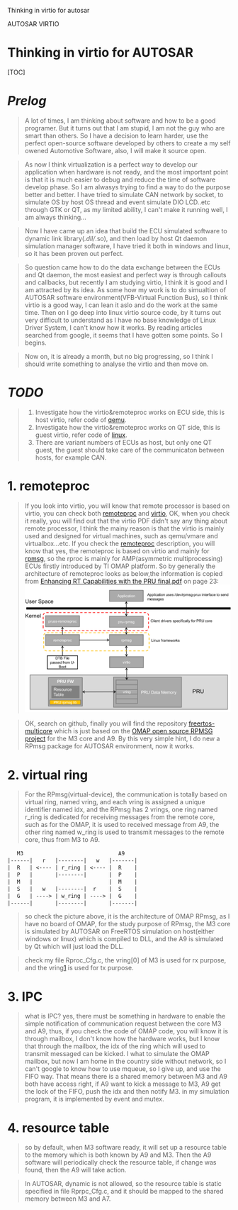﻿Thinking in virtio for autosar

AUTOSAR VIRTIO

Thinking in virtio for AUTOSAR
============
[TOC]

# *Prelog*
> A lot of times, I am thinking about software and how to be a good programer. But it turns out that I am stupid, I am not the guy who are smart than others. So I have a decision to learn harder, use the perfect open-source software developed by others to create a my self owened Automotive Software, also, I will make it source open.

> As now I think virtualization is a perfect way to develop our application when hardware is not ready, and the most important point is that it is much easier to debug and reduce the time of software develop phase. So I am alwasys trying to find a way to do the purpose better and better. I have tried to simulate CAN network by socket, to simulate OS by host OS thread and event simulate DIO LCD..etc through GTK or QT, as my limited ability, I can't make it running well, I am always thinking...

> Now I have came up an idea that build the ECU simulated software to dynamic link library(*.dll/*.so), and then load by host Qt daemon simulation manager software, I have tried it both in windows and linux, so it has been proven out perfect.

> So question came how to do the data exchange between the ECUs and Qt daemon, the most easiest and perfect way is through callouts and callbacks, but recently I am studying virtio, I think it is good and I am attracted by its idea. As some how my work is to do simualtion of AUTOSAR software environment(VFB-Virtual Function Bus), so I think virtio is a good way, I can lean it aslo and do the work at the same time.
> Then on I go deep into linux virtio source code, by it turns out very difficult to understand as I have no base knowledge of Linux Driver System, I can't know how it works. By reading articles searched from google, it seems that I have gotten some points. So I begins.

> Now on, it is already a month, but no big progressing, so I think I should write something to analyse the virtio and then move on.

# *TODO*
> 1. Investigate how the virtio&remoteproc works on ECU side, this is host virtio, refer code of [qemu][1].
> 2. Investigate how the virtio&remoteproc works on QT side, this is guest virtio, refer code of [linux][2].
> 3. There are variant numbers of ECUs as host, but only one QT guest, the guest should take care of the communicaton between hosts, for example CAN.

# 1. remoteproc 
> If you look into virtio, you will know that remote processor is based on virtio, you can check both [remoteproc][3] and [virtio][4], OK, when you check it really, you will find out that the virtio PDF didn't say any thing about remote processor, I think the mainy reason is that the virtio is mainly used and designed for virtual machines, such as qemu/vmare and virtualbox...etc. If you check the [remoteproc][5] description, you will know that yes, the remoteproc is based on virtio and mainly for [rpmsg][6], so the rproc is mainly for AMP(asymmetric
multiprocessing) ECUs firstly introduced by TI OMAP platform. So by generally the architecture of remoteproc looks as below,the information is copied from [Enhancing RT Capabilities with the PRU final.pdf][7] on page 23:
   ![rpmsg](./document/architecture.png)
   
> OK, search on github, finally you will find the repository [freertos-multicore][9] which is just based on the [OMAP open source RPMSG project][8] for the M3 core and A9. By this very simple hint, I do new a RPmsg package for AUTOSAR environment, now it works.

# 2. virtual ring
> For the RPmsg(virtual-device), the communication is totally based on virtual ring, named vring, and each vring is assigned a unique identifier named idx, and the RPmsg has 2 vrings, one ring named r_ring is dedicated for receiving messages from the remote core, such as for the OMAP, it is used to received message from A9, the other ring named w_ring is used to transmit messages to the remote core, thus from M3 to A9. 

	   M3                              A9
	|------|   r   |--------|   w   |-------|
	|  R   | <---- | r_ring | <---- |  R    |
	|  P   |       |--------|       |  P    |
	|  M   |                        |  M    |
	|  S   |   w   |--------|  r    |  S    |
	|  G   | ----> | w_ring | ----> |  G    |
	|------|       |--------|       |-------|
> so check the picture above, it is the architecture of OMAP RPmsg, as I have no board of OMAP, for the study purpose of RPmsg, the M3 core is simulated by AUTOSAR on FreeRTOS simulation on host(either windows or linux) which is compiled to DLL, and the A9 is simulated by Qt which will just load the DLL.

> check my file Rproc_Cfg.c, the vring[0] of M3 is used for rx purpose, and the vring[1] is used for tx purpose.

# 3. IPC
> what is IPC? yes, there must be something in hardware to enable the simple notification of communication request between the core M3 and A9, thus, if you check the code of OMAP code, you will know it is through mailbox, I don't know how the hardware works, but I know that through the mailbox, the idx of the ring which will used to transmit messaged can be kicked. I what to simulate the OMAP mailbox, but now I am home in the country side without network, so I can't google to know how to use mqueue, so I give up, and use the FIFO way. That means there is a shared memory between M3 and A9 both have access right, if A9 want to kick a message to M3, A9 get the lock of the FIFO, push the idx and then notify M3. in my simulation program, it is implemented by event and mutex.
	
# 4. resource table
> so by default, when M3 software ready, it will set up a resource table to the memory which is both known by A9 and M3. Then the A9 software will periodically check the resource table, if change was found, then the A9 will take action.

> In AUTOSAR, dynamic is not allowed, so the resource table is static specified in file Rprpc_Cfg.c, and it should be mapped to the shared memory between M3 and A7.
	
  [1]: http://git.qemu.org/?p=qemu.git;a=tree
  [2]: https://git.kernel.org/cgit/linux/kernel/git/torvalds/linux.git/tree/?id=refs/tags/v4.3-rc1
  [3]: https://www.kernel.org/doc/Documentation/remoteproc.txt
  [4]: http://docs.oasis-open.org/virtio/virtio/v1.0/csprd01/virtio-v1.0-csprd01.pdf
  [5]: https://www.kernel.org/doc/Documentation/remoteproc.txt
  [6]: https://www.kernel.org/doc/Documentation/rpmsg.txt
  [7]: http://events.linuxfoundation.org/sites/events/files/slides/Enhancing%20RT%20Capabilities%20with%20the%20PRU%20final.pdf
  [8]: http://git.omapzoom.org/?p=repo/sysbios-rpmsg.git
  [9]: https://github.com/parai/freertos-multicore.git
  